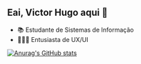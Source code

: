 ## Eai, Victor Hugo aqui 👋

- 📚 Estudante de Sistemas de Informação
- 👨🏻‍💻 Entusiasta de UX/UI

[![Anurag's GitHub stats](https://github-readme-stats.vercel.app/api?username=guifritis&count_private=true&show_icons=true&theme=tokyonight&hide=issues)](https://github.com/guifritis/github-readme-stats)
&nbsp;&nbsp;&nbsp;


<!--
**VictorhCastilho/VictorhCastilho** is a ✨ _special_ ✨ repository because its `README.md` (this file) appears on your GitHub profile.

Here are some ideas to get you started:

- 🔭 I’m currently working on ...
- 🌱 I’m currently learning ...
- 👯 I’m looking to collaborate on ...
- 🤔 I’m looking for help with ...
- 💬 Ask me about ...
- 📫 How to reach me: ...
- 😄 Pronouns: ...
- ⚡ Fun fact: ...
-->
